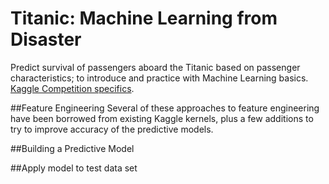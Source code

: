 # Titanic: Machine Learning from Disaster
Predict survival of passengers aboard the Titanic based on passenger characteristics; to introduce and practice with Machine Learning basics.  [Kaggle Competition specifics](https://www.kaggle.com/c/titanic).


##Feature Engineering
Several of these approaches to feature engineering have been borrowed from existing Kaggle kernels, plus a few additions to try to improve accuracy of the predictive models.

##Building a Predictive Model



##Apply model to test data set
